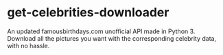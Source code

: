 # get-celebrities-downloader
 An updated famousbirthdays.com unofficial API made in Python 3. Download all the pictures you want with the corresponding celebrity data, with no hassle.
